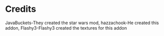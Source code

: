 Credits
=======
JavaBuckets-They created the star wars mod, hazzachook-He created this addon, Flashy3-Flashy3 created the textures for this addon
